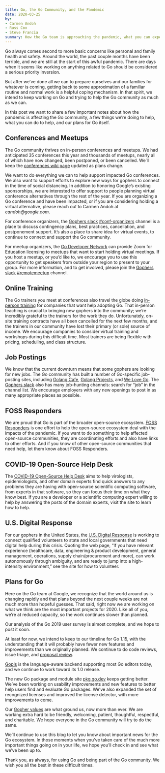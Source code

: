 ```yaml
---
title: Go, the Go Community, and the Pandemic
date: 2020-03-25
by:
- Carmen Andoh
- Russ Cox
- Steve Francia
summary: How the Go team is approaching the pandemic, what you can expect from us, and what you can do.
---
```



Go always comes second to more
basic concerns like personal and family health and safety.
Around the world, the past couple months have been terrible,
and we are still at the start of this awful pandemic.
There are days when it seems like working on
anything related to Go should be considered a serious priority inversion.

But after we’ve done all we can
to prepare ourselves and our families for whatever is coming,
getting back to some approximation of a familiar routine
and normal work is a helpful coping mechanism.
In that spirit, we intend to keep working on Go
and trying to help the Go community as much as we can.

In this post we want to share a few important notes about
how the pandemic is affecting the Go community,
a few things we’re doing to help, what you can do to help,
and our plans for Go itself.

## Conferences and Meetups

The Go community thrives on in-person conferences and meetups.
We had anticipated 35 conferences this year
and thousands of meetups, nearly all of which have
now changed, been postponed, or been cancelled.
We’ll keep the
[conferences wiki page](https://github.com/golang/go/wiki/Conferences)
updated as plans change.

We want to do everything we can to help support impacted Go conferences.
We also want to support efforts to explore
new ways for gophers to connect in the time of social distancing.
In addition to honoring Google’s existing sponsorships,
we are interested to offer support to people planning
virtual conference alternatives through the rest of the year.
If you are organizing a Go conference and have been impacted,
or if you are considering holding a virtual alternative,
please reach out to Carmen Andoh at _candoh@google.com_.

For conference organizers,
the [Gophers slack](https://gophers.slack.com)
[#conf-organizers](https://app.slack.com/client/T029RQSE6/C97B0NCVD) channel
is a place to discuss contingency plans,
best practices, cancellation, and postponement support.
It’s also a place to share idea for virtual events,
to continue to connect and support the Go community.

For meetup organizers,
the [Go Developer Network](https://www.meetup.com/pro/go)
can provide Zoom for Education licensing to meetups
that want to start holding virtual meetings.
If you host a meetup, or you’d like to, we encourage you
to use this opportunity to get speakers from outside your
region to present to your group.
For more information, and to get involved,
please join
the [Gophers slack](https://gophers.slack.com)
[#remotemeetup](https://app.slack.com/client/T029RQSE6/C152YB9UZ) channel.

## Online Training

The Go trainers you meet at conferences also travel the globe doing
[in-person training](https://learn.go.dev/)
for companies that want help adopting Go.
That in-person teaching is crucial to bringing
new gophers into the community;
we’re incredibly grateful to the trainers for the work they do.
Unfortunately, on-site training contracts have all been cancelled
for the next few months, and the trainers in our community
have lost their primary (or sole) source of income.
We encourage companies to consider virtual training
and workshops during this difficult time.
Most trainers are being flexible with pricing,
scheduling, and class structure.

## Job Postings

We know that the current downturn means that some
gophers are looking for new jobs.
The Go community has built a number of Go-specific job-posting sites, including
[Golang Cafe](https://golang.cafe/),
[Golang Projects](https://www.golangprojects.com/),
and
[We Love Go](https://www.welovegolang.com).
The [Gophers slack](https://gophers.slack.com)
also has many job-hunting channels: search for “job” in the channel list.
We encourage employers with any new openings to post in as
many appropriate places as possible.

## FOSS Responders

We are proud that Go is part of the broader open-source ecosystem.
[FOSS Responders](https://fossresponders.com)
is one effort to help the open-source ecosystem
deal with the impacts of the pandemic.
If you want to do something to help affected open-source communities,
they are coordinating efforts and also have links to other efforts.
And if you know of other open-source communities that need help,
let them know about FOSS Responders.

## COVID-19 Open-Source Help Desk

The [COVID-19 Open-Source Help Desk](https://covid-oss-help.org/)
aims to help virologists, epidemiologists, and other domain experts
find quick answers to any problems they are having with
open-source scientific computing software,
from experts in that software,
so they can focus their time on what they know best.
If you are a developer or a scientific computing expert
willing to help by answering the posts of the domain experts,
visit the site to learn how to help.

## U.S. Digital Response

For our gophers in the United States,
the [U.S. Digital Response](https://www.usdigitalresponse.org/)
is working to connect qualified volunteers to
state and local governments that need digital help
during this crisis.
Quoting the web page,
“If you have relevant experience
(healthcare, data, engineering & product development,
general management, operations, supply chain/procurement and more),
can work autonomously through ambiguity,
and are ready to jump into a high-intensity environment,”
see the site for how to volunteer.

## Plans for Go

Here on the Go team at Google, we recognize that the
world around us is changing rapidly
and that plans beyond the next couple weeks
are not much more than hopeful guesses.
That said, right now we are working
on what we think are the most important projects for 2020.
Like all of you, we’re at reduced capacity, so the work
continues slower than planned.

Our analysis of the Go 2019 user survey is almost complete,
and we hope to post it soon.

At least for now, we intend to keep to our timeline for Go 1.15,
with the understanding that it will probably have fewer new features
and improvements than we originally planned.
We continue to do code reviews, issue triage,
and [proposal review](https://golang.org/s/proposal-minutes).

[Gopls](https://go.googlesource.com/tools/+/refs/heads/master/gopls/README.md)
is the language-aware backend supporting most Go editors today,
and we continue to work toward its 1.0 release.

The new Go package and module site [pkg.go.dev](https://pkg.go.dev)
keeps getting better.
We’ve been working on usability improvements
and new features to better help users find and evaluate Go packages.
We’ve also expanded the set of recognized licenses and improved the
license detector, with more improvements to come.

Our [Gopher values](https://golang.org/conduct#values)
are what ground us, now more than ever.
We are working extra hard to be friendly, welcoming,
patient, thoughtful, respectful, and charitable.
We hope everyone in the Go community will try to do the same.

We’ll continue to use this blog to let you know about
important news for the Go ecosystem.
In those moments when you’ve taken care of the much more
important things going on in your life,
we hope you’ll check in and see what we’ve been up to.

Thank you, as always, for using Go and being part of the Go community.
We wish you all the best in these difficult times.

